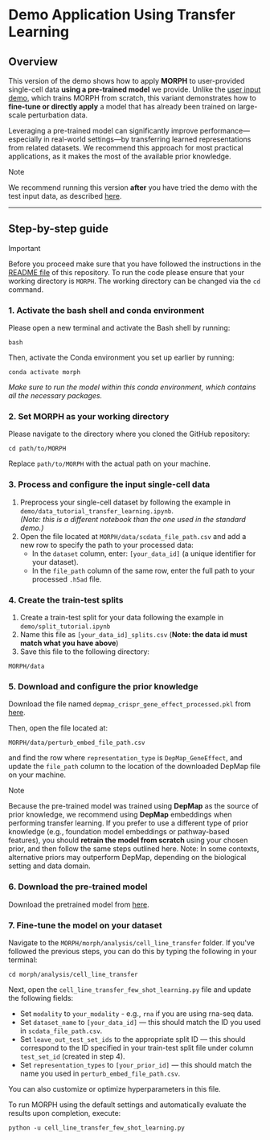 # Demo Application Using Transfer Learning

## Overview

This version of the demo shows how to apply **MORPH** to user-provided single-cell data **using a pre-trained model** we provide. Unlike the [user input demo](user_demo.md), which trains MORPH from scratch, this variant demonstrates how to **fine-tune or directly apply** a model that has already been trained on large-scale perturbation data.

Leveraging a pre-trained model can significantly improve performance—especially in real-world settings—by transferring learned representations from related datasets. We recommend this approach for most practical applications, as it makes the most of the available prior knowledge.

> [!NOTE]
> We recommend running this version **after** you have tried the demo with the test input data, as described [here](test_demo.md).

---

## Step-by-step guide

> [!IMPORTANT]
> Before you proceed make sure that you have followed the instructions in the [README file](README.md) of this repository.
> To run the code please ensure that your working directory is ``MORPH``. The working directory can be changed via the ``cd`` command.

### 1. Activate the bash shell and conda environment
Please open a new terminal and activate the Bash shell by running:
```
bash
```

Then, activate the Conda environment you set up earlier by running:
```
conda activate morph
```

*Make sure to run the model within this conda environment, which contains all the necessary packages.*

### 2. Set MORPH as your working directory
Please navigate to the directory where you cloned the GitHub repository:
```
cd path/to/MORPH
```
Replace `path/to/MORPH` with the actual path on your machine.

### 3. Process and configure the input single-cell data
1. Preprocess your single-cell dataset by following the example in `demo/data_tutorial_transfer_learning.ipynb`.  
   *(Note: this is a different notebook than the one used in the standard demo.)*
2. Open the file located at `MORPH/data/scdata_file_path.csv` and add a new row to specify the path to your processed data:
    - In the `dataset` column, enter: `[your_data_id]` (a unique identifier for your dataset).
    - In the `file_path` column of the same row, enter the full path to your processed `.h5ad` file.

### 4. Create the train-test splits
1. Create a train-test split for your data following the example in `demo/split_tutorial.ipynb` 
2. Name this file as `[your_data_id]_splits.csv` (**Note: the data id must match what you have above**)
3. Save this file to the following directory:
```
MORPH/data
```

### 5. Download and configure the prior knowledge
Download the file named `depmap_crispr_gene_effect_processed.pkl` from [here](https://drive.google.com/drive/folders/1TQJE281q4xH7HcNHMg1v0urD99EDj5bO?usp=drive_link).

Then, open the file located at:
```
MORPH/data/perturb_embed_file_path.csv
```
and find the row where `representation_type` is `DepMap_GeneEffect`, and update the `file_path` column to the location of the downloaded DepMap file on your machine.

> [!NOTE]
> Because the pre-trained model was trained using **DepMap** as the source of prior knowledge, we recommend using **DepMap** embeddings when performing transfer learning. If you prefer to use a different type of prior knowledge (e.g., foundation model embeddings or pathway-based features), you should **retrain the model from scratch** using your chosen prior, and then follow the same steps outlined here.
> Note: In some contexts, alternative priors may outperform DepMap, depending on the biological setting and data domain.

### 6. Download the pre-trained model
Download the pretrained model from [here](https://drive.google.com/drive/folders/1TQJE281q4xH7HcNHMg1v0urD99EDj5bO?usp=drive_link).

### 7. Fine-tune the model on your dataset
Navigate to the `MORPH/morph/analysis/cell_line_transfer` folder. If you've followed the previous steps, you can do this by typing the following in your terminal:
```
cd morph/analysis/cell_line_transfer
```

Next, open the `cell_line_transfer_few_shot_learning.py` file and update the following fields:
- Set `modality` to `your_modality` - e.g., `rna` if you are using rna-seq data.
- Set `dataset_name` to `[your_data_id]` — this should match the ID you used in `scdata_file_path.csv`.
- Set `leave_out_test_set_ids` to the appropriate split ID — this should correspond to the ID specified in your train-test split file under column `test_set_id` (created in step 4).
- Set `representation_types` to `[your_prior_id]` — this should match the name you used in `perturb_embed_file_path.csv`.

You can also customize or optimize hyperparameters in this file.

To run MORPH using the default settings and automatically evaluate the results upon completion, execute:
```
python -u cell_line_transfer_few_shot_learning.py
```